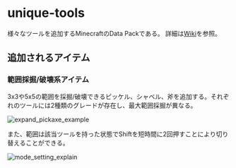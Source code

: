 # unique-tools

様々なツールを追加するMinecraftのData Packである。
詳細は[Wiki](https://github.com/aka256/unique-tools/wiki)を参照。

## 追加されるアイテム

### 範囲採掘/破壊系アイテム

3x3や5x5の範囲を採掘/破壊できるピッケル、シャベル、斧を追加する。それぞれのツールには2種類のグレードが存在し、最大範囲採掘が異なる。

![expand_pickaxe_example](https://raw.githubusercontent.com/wiki/aka256/unique-tools/images/expand_pickaxe_example.gif)

また、範囲は該当ツールを持った状態でShiftを短時間に2回押すことにより切り替えることができる。

![mode_setting_explain](https://raw.githubusercontent.com/wiki/aka256/unique-tools/images/mode_setting_explain.gif)
